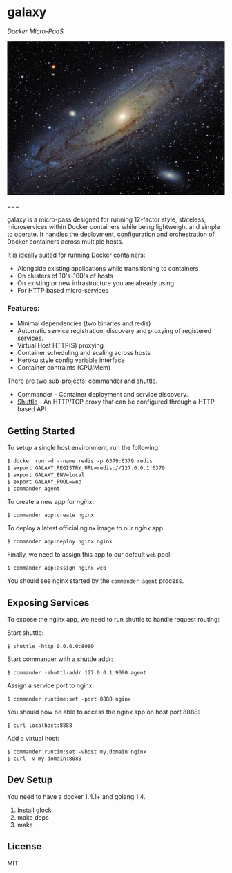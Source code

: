 galaxy
======

*Docker Micro-PaaS*

![galaxy](logo.jpg)

===

galaxy is a micro-pass designed for running 12-factor style, stateless, microservices
within Docker containers while being lightweight and simple to operate.  It handles the deployment, 
configuration and orchestration of Docker containers across multiple hosts.  

It is ideally suited for running Docker containers:
* Alongside existing applications while transitioning to containers
* On clusters of 10's-100's of hosts
* On existing or new infrastructure you are already using
* For HTTP based micro-services

### Features:

* Minimal dependencies (two binaries and redis)
* Automatic service registration, discovery and proxying of registered services.
* Virtual Host HTTP(S) proxying
* Container scheduling and scaling across hosts
* Heroku style config variable interface
* Container contraints (CPU/Mem)

There are two sub-projects: commander and shuttle.

  * Commander - Container deployment and service discovery.
  * [Shuttle](https://github.com/litl/shuttle) - An HTTP/TCP proxy that can be configured through a HTTP based API.

## Getting Started

To setup a single host environment, run the following:

```
$ docker run -d --name redis -p 6379:6379 redis
$ export GALAXY_REGISTRY_URL=redis://127.0.0.1:6379
$ export GALAXY_ENV=local
$ export GALAXY_POOL=web
$ commander agent
```

To create a new app for _nginx_:

```
$ commander app:create nginx
```

To deploy a latest official nginx image to our _nginx_ app:

```
$ commander app:deploy nginx nginx
```

Finally, we need to assign this app to our default `web` pool:

```
$ commander app:assign nginx web
```

You should see nginx started by the `commander agent` process.

## Exposing Services

To expose the nginx app, we need to run shuttle to handle request routing:

Start shuttle:

```
$ shuttle -http 0.0.0.0:8080
```

Start commander with a shuttle addr:

```
$ commander -shuttl-addr 127.0.0.1:9090 agent
```

Assign a service port to nginx:

```
$ commander runtime:set -port 8888 nginx
```

You should now be able to access the nginx app on host port 8888:
```
$ curl localhost:8888
```

Add a virtual host:
```
$ commander runtim:set -vhost my.domain nginx
$ curl -v my.domain:8080
```

## Dev Setup

You need to have a docker 1.4.1+ and golang 1.4. 

1. Install [glock](https://github.com/robfig/glock)
2. make deps
3. make

## License

MIT

